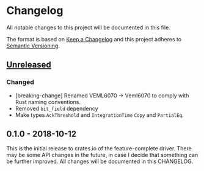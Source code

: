 # Changelog

All notable changes to this project will be documented in this file.

The format is based on [Keep a Changelog](http://keepachangelog.com/en/1.0.0/)
and this project adheres to [Semantic Versioning](http://semver.org/spec/v2.0.0.html).

## [Unreleased]

### Changed
- [breaking-change] Renamed VEML6070 -> Veml6070 to comply with Rust naming conventions.
- Removed `bit_field` dependency
- Make types `AckThreshold` and `IntegrationTime` `Copy` and `PartialEq`.

## 0.1.0 - 2018-10-12

This is the initial release to crates.io of the feature-complete driver. There
may be some API changes in the future, in case I decide that something can be
further improved. All changes will be documented in this CHANGELOG.

[Unreleased]: https://github.com/eldruin/veml6070-rs/compare/v0.1.0...HEAD


